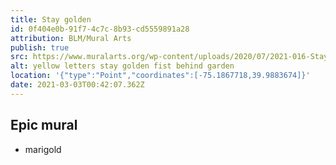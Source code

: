 ```yaml
---
title: Stay golden
id: 0f404e0b-91f7-4c7c-8b93-cd5559891a28
attribution: BLM/Mural Arts
publish: true
src: https://www.muralarts.org/wp-content/uploads/2020/07/2021-016-Stay-Golden-1-2.jpg
alt: yellow letters stay golden fist behind garden
location: '{"type":"Point","coordinates":[-75.1867718,39.9883674]}'
date: 2021-03-03T00:42:07.362Z
---
```

  ## Epic mural
   - marigold
